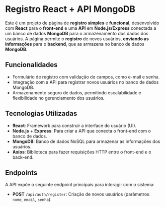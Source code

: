 # Registro React + API MongoDB

Este é um projeto de página de **registro simples** e **funcional**, desenvolvido com **React** para o **front-end** e uma **API** em **Node.js/Express** conectada a um banco de dados **MongoDB** para o armazenamento dos dados dos usuários. A página permite o **registro** de novos usuários, **enviando as informações** para o **backend**, que as armazena no banco de dados **MongoDB**.

## Funcionalidades

- Formulário de registro com validação de campos, como e-mail e senha.
- Integração com a API para registrar novos usuários no banco de dados MongoDB.
- Armazenamento seguro de dados, permitindo escalabilidade e flexibilidade no gerenciamento dos usuários.

## Tecnologias Utilizadas

- **React**: Framework para construir a interface do usuário (UI).
- **Node.js** + **Express**: Para criar a API que conecta o front-end com o banco de dados.
- **MongoDB**: Banco de dados NoSQL para armazenar as informações dos usuários.
- **Axios**: Biblioteca para fazer requisições HTTP entre o front-end e o back-end.

## Endpoints

A API expõe o seguinte endpoint principais para interagir com o sistema:

- **POST** `/api/auth/register`: Criação de novos usuários (parâmetros: `nome`, `email`, `senha`).
